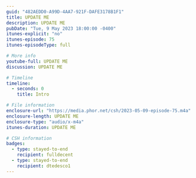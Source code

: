 ```yaml
---
guid: "482AEDD0-A99D-4AA7-921F-DAFE3178B1F1"
title: UPDATE ME
description: UPDATE ME
pubDate: "Tue, 9 May 2023 18:00:00 -0400"
itunes-explicit: "no"
itunes-episode: 75
itunes-episodeType: full

# More info
youtube-full: UPDATE ME
discussion: UPDATE ME

# Timeline
timeline:
  - seconds: 0
    title: Intro

# File information
enclosure-url: "https://media.phor.net/csh/2023-05-09-episode-75.m4a"
enclosure-length: UPDATE ME
enclosure-type: "audio/x-m4a"
itunes-duration: UPDATE ME

# CSH information
badges:
  - type: stayed-to-end
    recipient: fulldecent
  - type: stayed-to-end
    recipient: dtedesco1
---
```


<!--

episode-file-name: 2023-05-09-episode-75
title: '''Live from Talinn and Tokyo'''
description: '''In this episode, we discuss topics from Estonia''s government transparency
  to ocean measurement data on blockchain, MEV bot, fashion clothing in NFT, and security
  in crypto. We also hear from data sciences professionals talking about their work
  on NFT platforms and ZKP learning. Featuring a roundtable with diverse perspectives,
  this episode brings you a treasure trove of insights from across the globe.'''
youtube-full: https://youtu.be/mNeSbaCGIyw
discussion: https://twitter.com/fulldecent/status/1656109439273914368
timeline:
- seconds: 0
  title: Introduction
- seconds: 0
  title: Live from Talinn and Tokyo
- seconds: 0
  title: Estonia
- seconds: 0
  title: '@JeremMcKane / record ocean measurements, blockchain'
- seconds: 0
  title: '@037 MEV Bot'
- seconds: 0
  title: '@UrbanWarriorNFT / fashion clothing, new nft project in progress'
- seconds: 0
  title: '@retromort / data scientist / japan tech co, NFT linux platform / interest
    in ZKP, nft'
- seconds: 0
  title: '@ellievoxel / AR VR media design'
- seconds: 0
  title: MEV intro
- seconds: 0
  title: Alternatives to MEV
- seconds: 0
  title: Thank you and wrap up
badges:
- type: stayed-to-end
  recipient: dtedesco1
- type: stayed-to-end
  recipient: jeremymckane
- type: stayed-to-end
  recipient: UrbanWarriorNFT
- type: stayed-to-end
  recipient: '037'
- type: stayed-to-end
  recipient: retromort
- type: stayed-to-end
  recipient: ellievoxel
- type: stayed-to-end
  recipient: thealchemist_17
- type: stayed-to-end
  recipient: t012n4do


-->